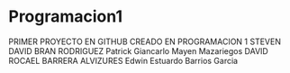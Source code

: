 # Programacion1
PRIMER PROYECTO EN GITHUB CREADO EN PROGRAMACION 1
STEVEN DAVID BRAN RODRIGUEZ
Patrick Giancarlo Mayen Mazariegos
DAVID ROCAEL BARRERA ALVIZURES 
Edwin Estuardo Barrios Garcia
